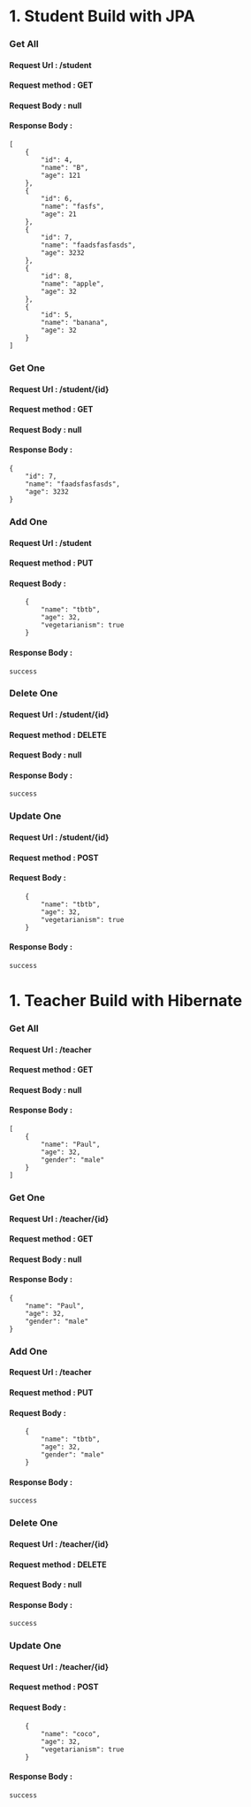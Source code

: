 # 1. Student Build with JPA

### Get All
#### Request Url : /student
#### Request method : GET
#### Request Body : null
#### Response Body : 
```
[
    {
        "id": 4,
        "name": "B",
        "age": 121
    },
    {
        "id": 6,
        "name": "fasfs",
        "age": 21
    },
    {
        "id": 7,
        "name": "faadsfasfasds",
        "age": 3232
    },
    {
        "id": 8,
        "name": "apple",
        "age": 32
    },
    {
        "id": 5,
        "name": "banana",
        "age": 32
    }
]
```


### Get One
#### Request Url : /student/{id}
#### Request method : GET
#### Request Body : null
#### Response Body : 
```
{
    "id": 7,
    "name": "faadsfasfasds",
    "age": 3232
}
```


### Add One
#### Request Url : /student
#### Request method : PUT
#### Request Body : 
```
    {
        "name": "tbtb",
        "age": 32,
        "vegetarianism": true
    }
```
#### Response Body : 
```
success

```


### Delete One
#### Request Url : /student/{id}
#### Request method : DELETE
#### Request Body : null
#### Response Body : 
```
success

```

### Update One
#### Request Url : /student/{id}
#### Request method : POST
#### Request Body : 
```
    {
        "name": "tbtb",
        "age": 32,
        "vegetarianism": true
    }
```
#### Response Body : 
```
success

```




# 1. Teacher Build with Hibernate

### Get All
#### Request Url : /teacher
#### Request method : GET
#### Request Body : null
#### Response Body : 
```
[
    {
        "name": "Paul",
        "age": 32,
        "gender": "male"
    }
]
```


### Get One
#### Request Url : /teacher/{id}
#### Request method : GET
#### Request Body : null
#### Response Body : 
```
{
    "name": "Paul",
    "age": 32,
    "gender": "male"
}
```


### Add One
#### Request Url : /teacher
#### Request method : PUT
#### Request Body : 
```
    {
        "name": "tbtb",
        "age": 32,
        "gender": "male"
    }
```
#### Response Body : 
```
success

```


### Delete One
#### Request Url : /teacher/{id}
#### Request method : DELETE
#### Request Body : null
#### Response Body : 
```
success

```

### Update One
#### Request Url : /teacher/{id}
#### Request method : POST
#### Request Body : 
```
    {
        "name": "coco",
        "age": 32,
        "vegetarianism": true
    }
```
#### Response Body : 
```
success

```

